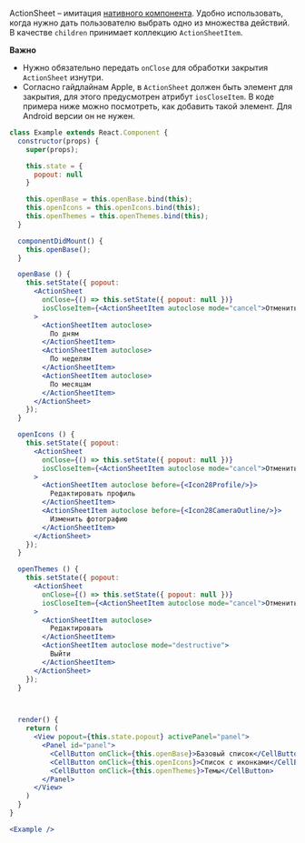 ActionSheet – имитация [нативного компонента](https://developer.apple.com/ios/human-interface-guidelines/views/action-sheets/).
Удобно использовать, когда нужно дать пользователю выбрать одно из множества действий. В качестве `children` принимает
коллекцию `ActionSheetItem`.

**Важно**

* Нужно обязательно передать `onClose` для обработки закрытия `ActionSheet` изнутри.
* Согласно гайдлайнам Apple, в `ActionSheet` должен быть элемент для закрытия, для этого предусмотрен атрибут `iosCloseItem`.
В коде примера ниже можно посмотреть, как добавить такой элемент.
Для Android версии он не нужен.

```jsx
class Example extends React.Component {
  constructor(props) {
    super(props);

    this.state = {
      popout: null
    }

    this.openBase = this.openBase.bind(this);
    this.openIcons = this.openIcons.bind(this);
    this.openThemes = this.openThemes.bind(this);
  }

  componentDidMount() {
    this.openBase();
  }

  openBase () {
    this.setState({ popout:
      <ActionSheet 
        onClose={() => this.setState({ popout: null })}
        iosCloseItem={<ActionSheetItem autoclose mode="cancel">Отменить</ActionSheetItem>}
      >
        <ActionSheetItem autoclose>
          По дням
        </ActionSheetItem>
        <ActionSheetItem autoclose>
          По неделям
        </ActionSheetItem>
        <ActionSheetItem autoclose>
          По месяцам
        </ActionSheetItem>
      </ActionSheet>
    });
  }

  openIcons () {
    this.setState({ popout:
      <ActionSheet 
        onClose={() => this.setState({ popout: null })}
        iosCloseItem={<ActionSheetItem autoclose mode="cancel">Отменить</ActionSheetItem>}
      >
        <ActionSheetItem autoclose before={<Icon28Profile/>}>
          Редактировать профиль
        </ActionSheetItem>
        <ActionSheetItem autoclose before={<Icon28CameraOutline/>}>
          Изменить фотографию
        </ActionSheetItem>
      </ActionSheet>
    });
  }

  openThemes () {
    this.setState({ popout:
      <ActionSheet 
        onClose={() => this.setState({ popout: null })}
        iosCloseItem={<ActionSheetItem autoclose mode="cancel">Отменить</ActionSheetItem>}
      >
        <ActionSheetItem autoclose>
          Редактировать
        </ActionSheetItem>
        <ActionSheetItem autoclose mode="destructive">
          Выйти
        </ActionSheetItem>
      </ActionSheet>
    });
  }



  render() {
    return (
      <View popout={this.state.popout} activePanel="panel">
        <Panel id="panel">
          <CellButton onClick={this.openBase}>Базовый список</CellButton>
          <CellButton onClick={this.openIcons}>Список с иконками</CellButton>
          <CellButton onClick={this.openThemes}>Темы</CellButton>
        </Panel>
      </View>
    )
  }
}

<Example />
```

